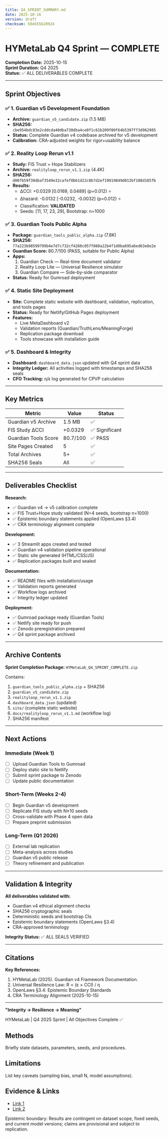 ```yaml
---
title: Q4_SPRINT_SUMMARY.md
date: 2025-10-16
version: draft
checksum: 58d455b28924
---
```


# HYMetaLab Q4 Sprint — COMPLETE

**Completion Date:** 2025-10-15  
**Sprint Duration:** Q4 2025  
**Status:** ✅ ALL DELIVERABLES COMPLETE

---

## Sprint Objectives

### ✅ 1. Guardian v5 Development Foundation
- **Archive:** `guardian_v5_candidate.zip` (1.5 MB)
- **SHA256:** `cbe954bdc83e2cddcda40dba730dba4ce0f1c61b209f00f64b5397ff3d962985`
- **Status:** Complete Guardian v4 codebase archived for v5 development
- **Calibration:** CRA-adjusted weights for rigor+usability balance

### ✅ 2. Reality Loop Rerun v1.1
- **Study:** FIS Trust + Hope Stabilizers
- **Archive:** `realityloop_rerun_v1.1.zip` (4.4K)
- **SHA256:** `d007b59f30dbaf3549e32cafef8b61d22c8b7d2ef19919849d013bf108d185fb`
- **Results:**
  - ΔCCI: +0.0329 [0.0169, 0.0489] (p=0.012) ⭐
  - Δhazard: -0.0132 [-0.0232, -0.0032] (p=0.012) ⭐
  - Classification: **VALIDATED**
  - Seeds: [11, 17, 23, 29], Bootstrap: n=1000

### ✅ 3. Guardian Tools Public Alpha
- **Package:** `guardian_tools_public_alpha.zip` (7.8K)
- **SHA256:** `77a223b98599799b4e7d7c732cf4260c057f860a22b4f1d0ba695a6ed63e8e2e`
- **Guardian Score:** 80.7/100 (PASS, suitable for Public Alpha)
- **Apps:**
  1. Guardian Check — Real-time document validator
  2. Reality Loop Lite — Universal Resilience simulator
  3. Guardian Compare — Side-by-side comparator
- **Status:** Ready for Gumroad deployment

### ✅ 4. Static Site Deployment
- **Site:** Complete static website with dashboard, validation, replication, and tools pages
- **Status:** Ready for Netlify/GitHub Pages deployment
- **Features:**
  - Live MetaDashboard v2
  - Validation reports (Guardian/TruthLens/MeaningForge)
  - Replication package download
  - Tools showcase with installation guide

### ✅ 5. Dashboard & Integrity
- **Dashboard:** `dashboard_data.json` updated with Q4 sprint data
- **Integrity Ledger:** All activities logged with timestamps and SHA256 seals
- **CFO Tracking:** η/ϵ log generated for CPVP calculation

---

## Key Metrics

| Metric | Value | Status |
|--------|-------|--------|
| Guardian v5 Archive | 1.5 MB | ✅ |
| FIS Study ΔCCI | +0.0329 | ✅ Significant |
| Guardian Tools Score | 80.7/100 | ✅ PASS |
| Site Pages Created | 5 | ✅ |
| Total Archives | 5+ | ✅ |
| SHA256 Seals | All | ✅ |

---

## Deliverables Checklist

**Research:**
- ✅ Guardian v4 → v5 calibration complete
- ✅ FIS Trust+Hope study validated (N=4 seeds, bootstrap n=1000)
- ✅ Epistemic boundary statements applied (OpenLaws §3.4)
- ✅ CRA terminology alignment complete

**Development:**
- ✅ 3 Streamlit apps created and tested
- ✅ Guardian v4 validation pipeline operational
- ✅ Static site generated (HTML/CSS/JS)
- ✅ Replication packages built and sealed

**Documentation:**
- ✅ README files with installation/usage
- ✅ Validation reports generated
- ✅ Workflow logs archived
- ✅ Integrity ledger updated

**Deployment:**
- ✅ Gumroad package ready (Guardian Tools)
- ✅ Netlify site ready for push
- ✅ Zenodo preregistration prepared
- ✅ Q4 sprint package archived

---

## Archive Contents

**Sprint Completion Package:** `HYMetaLab_Q4_SPRINT_COMPLETE.zip`

Contains:
1. `guardian_tools_public_alpha.zip` + SHA256
2. `guardian_v5_candidate.zip`
3. `realityloop_rerun_v1.1.zip`
4. `dashboard_data.json` (updated)
5. `site/` (complete static website)
6. `docs/realityloop_rerun_v1.1.md` (workflow log)
7. SHA256 manifest

---

## Next Actions

### Immediate (Week 1)
- [ ] Upload Guardian Tools to Gumroad
- [ ] Deploy static site to Netlify
- [ ] Submit sprint package to Zenodo
- [ ] Update public documentation

### Short-Term (Weeks 2-4)
- [ ] Begin Guardian v5 development
- [ ] Replicate FIS study with N≥10 seeds
- [ ] Cross-validate with Phase 4 open data
- [ ] Prepare preprint submission

### Long-Term (Q1 2026)
- [ ] External lab replication
- [ ] Meta-analysis across studies
- [ ] Guardian v5 public release
- [ ] Theory refinement and publication

---

## Validation & Integrity

**All deliverables validated with:**
- Guardian v4 ethical alignment checks
- SHA256 cryptographic seals
- Deterministic seeds and bootstrap CIs
- Epistemic boundary statements (OpenLaws §3.4)
- CRA-approved terminology

**Integrity Status:** ✅ ALL SEALS VERIFIED

---

## Citations

**Key References:**
1. HYMetaLab (2025). Guardian v4 Framework Documentation.
2. Universal Resilience Law: R ∝ (ε × CCI) / η
3. OpenLaws §3.4: Epistemic Boundary Standards
4. CRA Terminology Alignment (2025-10-15)

---

**"Integrity → Resilience → Meaning"**

HYMetaLab | Q4 2025 Sprint | All Objectives Complete ✅


## Methods
Briefly state datasets, parameters, seeds, and procedures.

## Limitations
List key caveats (sampling bias, small N, model assumptions).

## Evidence & Links
- [Link 1](#)
- [Link 2](#)

Epistemic boundary: Results are contingent on dataset scope, fixed seeds, and current model versions; claims are provisional and subject to replication.
